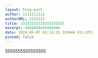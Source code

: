 ```yaml
---
layout: blog-post
author: 1111111111
authorURL: 2222222
title: 33333333333333333333
excerpt: 4444444444444444
date: 2024-05-07 03:14:25.329444 Etc/UTC
pinned: false
---
```

5555555555555555
